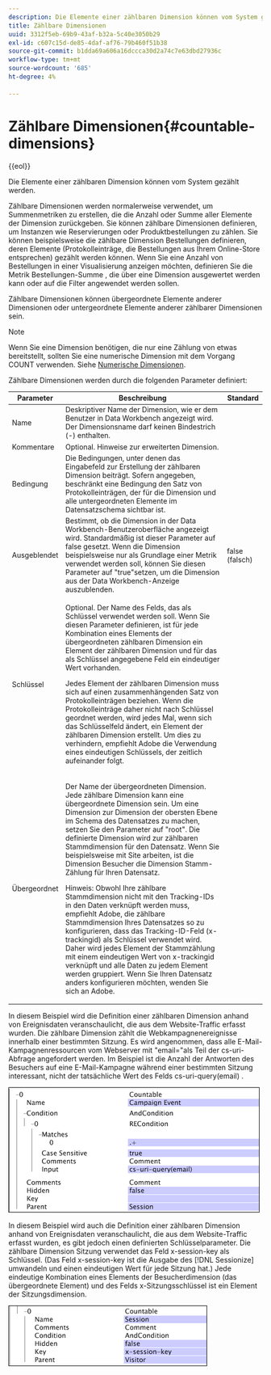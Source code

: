 ```yaml
---
description: Die Elemente einer zählbaren Dimension können vom System gezählt werden.
title: Zählbare Dimensionen
uuid: 3312f5eb-69b9-43af-b32a-5c40e3050b29
exl-id: c607c15d-de85-4daf-af76-79b460f51b38
source-git-commit: b1dda69a606a16dccca30d2a74c7e63dbd27936c
workflow-type: tm+mt
source-wordcount: '685'
ht-degree: 4%

---
```


# Zählbare Dimensionen{#countable-dimensions}

{{eol}}

Die Elemente einer zählbaren Dimension können vom System gezählt werden.

Zählbare Dimensionen werden normalerweise verwendet, um Summenmetriken zu erstellen, die die Anzahl oder Summe aller Elemente der Dimension zurückgeben. Sie können zählbare Dimensionen definieren, um Instanzen wie Reservierungen oder Produktbestellungen zu zählen. Sie können beispielsweise die zählbare Dimension Bestellungen definieren, deren Elemente (Protokolleinträge, die Bestellungen aus Ihrem Online-Store entsprechen) gezählt werden können. Wenn Sie eine Anzahl von Bestellungen in einer Visualisierung anzeigen möchten, definieren Sie die Metrik Bestellungen-Summe , die über eine Dimension ausgewertet werden kann oder auf die Filter angewendet werden sollen.

Zählbare Dimensionen können übergeordnete Elemente anderer Dimensionen oder untergeordnete Elemente anderer zählbarer Dimensionen sein.

>[!NOTE]
>
>Wenn Sie eine Dimension benötigen, die nur eine Zählung von etwas bereitstellt, sollten Sie eine numerische Dimension mit dem Vorgang COUNT verwenden. Siehe [Numerische Dimensionen](../../../../home/c-dataset-const-proc/c-ex-dim/c-types-ex-dim/c-num-dim.md#concept-8513b9afaff447c8b334410b565b91ed).

Zählbare Dimensionen werden durch die folgenden Parameter definiert:

<table id="table_9F3F093F5B074EA68CA4DCE731161F6C"> 
 <thead> 
  <tr> 
   <th colname="col1" class="entry"> Parameter </th> 
   <th colname="col2" class="entry"> Beschreibung </th> 
   <th colname="col3" class="entry"> Standard </th> 
  </tr> 
 </thead>
 <tbody> 
  <tr> 
   <td colname="col1"> Name </td> 
   <td colname="col2"> Deskriptiver Name der Dimension, wie er dem Benutzer in Data Workbench angezeigt wird. Der Dimensionsname darf keinen Bindestrich (-) enthalten. </td> 
   <td colname="col3"> </td> 
  </tr> 
  <tr> 
   <td colname="col1"> Kommentare </td> 
   <td colname="col2"> Optional. Hinweise zur erweiterten Dimension. </td> 
   <td colname="col3"> </td> 
  </tr> 
  <tr> 
   <td colname="col1"> Bedingung </td> 
   <td colname="col2"> Die Bedingungen, unter denen das Eingabefeld zur Erstellung der zählbaren Dimension beiträgt. Sofern angegeben, beschränkt eine Bedingung den Satz von Protokolleinträgen, der für die Dimension und alle untergeordneten Elemente im Datensatzschema sichtbar ist. </td> 
   <td colname="col3"> </td> 
  </tr> 
  <tr> 
   <td colname="col1"> Ausgeblendet </td> 
   <td colname="col2"> Bestimmt, ob die Dimension in der Data Workbench-Benutzeroberfläche angezeigt wird. Standardmäßig ist dieser Parameter auf false gesetzt. Wenn die Dimension beispielsweise nur als Grundlage einer Metrik verwendet werden soll, können Sie diesen Parameter auf "true"setzen, um die Dimension aus der Data Workbench-Anzeige auszublenden. </td> 
   <td colname="col3"> false (falsch) </td> 
  </tr> 
  <tr> 
   <td colname="col1"> Schlüssel </td> 
   <td colname="col2"> <p>Optional. Der Name des Felds, das als Schlüssel verwendet werden soll. Wenn Sie diesen Parameter definieren, ist für jede Kombination eines Elements der übergeordneten zählbaren Dimension ein Element der zählbaren Dimension und für das als Schlüssel angegebene Feld ein eindeutiger Wert vorhanden. </p> <p> Jedes Element der zählbaren Dimension muss sich auf einen zusammenhängenden Satz von Protokolleinträgen beziehen. Wenn die Protokolleinträge daher nicht nach Schlüssel geordnet werden, wird jedes Mal, wenn sich das Schlüsselfeld ändert, ein Element der zählbaren Dimension erstellt. Um dies zu verhindern, empfiehlt Adobe die Verwendung eines eindeutigen Schlüssels, der zeitlich aufeinander folgt. </p> </td> 
   <td colname="col3"> </td> 
  </tr> 
  <tr> 
   <td colname="col1"> Übergeordnet </td> 
   <td colname="col2"> <p>Der Name der übergeordneten Dimension. Jede zählbare Dimension kann eine übergeordnete Dimension sein. Um eine Dimension zur Dimension der obersten Ebene im Schema des Datensatzes zu machen, setzen Sie den Parameter auf "root". Die definierte Dimension wird zur zählbaren Stammdimension für den Datensatz. Wenn Sie beispielsweise mit Site arbeiten, ist die Dimension Besucher die Dimension Stamm-Zählung für Ihren Datensatz. </p> <p> <p>Hinweis: Obwohl Ihre zählbare Stammdimension nicht mit den Tracking-IDs in den Daten verknüpft werden muss, empfiehlt Adobe, die zählbare Stammdimension Ihres Datensatzes so zu konfigurieren, dass das Tracking-ID-Feld (x-trackingid) als Schlüssel verwendet wird. Daher wird jedes Element der Stammzählung mit einem eindeutigen Wert von x-trackingid verknüpft und alle Daten zu jedem Element werden gruppiert. Wenn Sie Ihren Datensatz anders konfigurieren möchten, wenden Sie sich an Adobe. </p> </p> </td> 
   <td colname="col3"> </td> 
  </tr> 
 </tbody> 
</table>

In diesem Beispiel wird die Definition einer zählbaren Dimension anhand von Ereignisdaten veranschaulicht, die aus dem Website-Traffic erfasst wurden. Die zählbare Dimension zählt die Webkampagnenereignisse innerhalb einer bestimmten Sitzung. Es wird angenommen, dass alle E-Mail-Kampagnenressourcen vom Webserver mit &quot;email=&quot;als Teil der cs-uri-Abfrage angefordert werden. Im Beispiel ist die Anzahl der Antworten des Besuchers auf eine E-Mail-Kampagne während einer bestimmten Sitzung interessant, nicht der tatsächliche Wert des Felds cs-uri-query(email) .

![](assets/cfg_Transformation_Dim_Countable.png)

In diesem Beispiel wird auch die Definition einer zählbaren Dimension anhand von Ereignisdaten veranschaulicht, die aus dem Website-Traffic erfasst wurden, es gibt jedoch einen definierten Schlüsselparameter. Die zählbare Dimension Sitzung verwendet das Feld x-session-key als Schlüssel. (Das Feld x-session-key ist die Ausgabe des [!DNL Sessionize] umwandeln und einen eindeutigen Wert für jede Sitzung hat.) Jede eindeutige Kombination eines Elements der Besucherdimension (das übergeordnete Element) und des Felds x-Sitzungsschlüssel ist ein Element der Sitzungsdimension.

![](assets/cfg_Transformation_Dim_Countable2.png)
